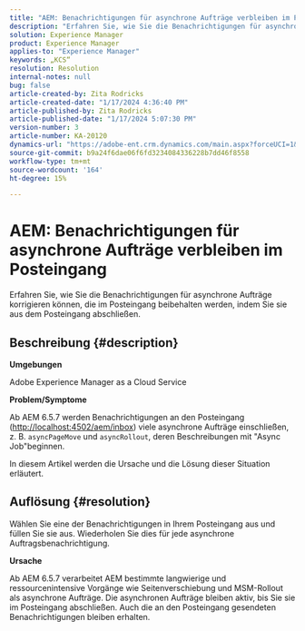 ```yaml
---
title: "AEM: Benachrichtigungen für asynchrone Aufträge verbleiben im Posteingang"
description: "Erfahren Sie, wie Sie die Benachrichtigungen für asynchrone Aufträge korrigieren, die im Posteingang beibehalten werden."
solution: Experience Manager
product: Experience Manager
applies-to: "Experience Manager"
keywords: „KCS“
resolution: Resolution
internal-notes: null
bug: false
article-created-by: Zita Rodricks
article-created-date: "1/17/2024 4:36:40 PM"
article-published-by: Zita Rodricks
article-published-date: "1/17/2024 5:07:30 PM"
version-number: 3
article-number: KA-20120
dynamics-url: "https://adobe-ent.crm.dynamics.com/main.aspx?forceUCI=1&pagetype=entityrecord&etn=knowledgearticle&id=094bc993-56b5-ee11-a569-6045bd006239"
source-git-commit: b9a24f6dae06f6fd3234084336228b7dd46f8558
workflow-type: tm+mt
source-wordcount: '164'
ht-degree: 15%

---
```


# AEM: Benachrichtigungen für asynchrone Aufträge verbleiben im Posteingang


Erfahren Sie, wie Sie die Benachrichtigungen für asynchrone Aufträge korrigieren können, die im Posteingang beibehalten werden, indem Sie sie aus dem Posteingang abschließen.

## Beschreibung {#description}


<b>Umgebungen</b>

Adobe Experience Manager as a Cloud Service

<b>Problem/Symptome</b>

Ab AEM 6.5.7 werden Benachrichtigungen an den Posteingang ([http://localhost:4502/aem/inbox](http://localhost:4502/aem/inbox)) viele asynchrone Aufträge einschließen, z. B. `asyncPageMove` und `asyncRollout`, deren Beschreibungen mit &quot;Async Job&quot;beginnen.

In diesem Artikel werden die Ursache und die Lösung dieser Situation erläutert.




## Auflösung {#resolution}


Wählen Sie eine der Benachrichtigungen in Ihrem Posteingang aus und füllen Sie sie aus. Wiederholen Sie dies für jede asynchrone Auftragsbenachrichtigung.

<b>Ursache</b>

Ab AEM 6.5.7 verarbeitet AEM bestimmte langwierige und ressourcenintensive Vorgänge wie Seitenverschiebung und MSM-Rollout als asynchrone Aufträge. Die asynchronen Aufträge bleiben aktiv, bis Sie sie im Posteingang abschließen. Auch die an den Posteingang gesendeten Benachrichtigungen bleiben erhalten.
